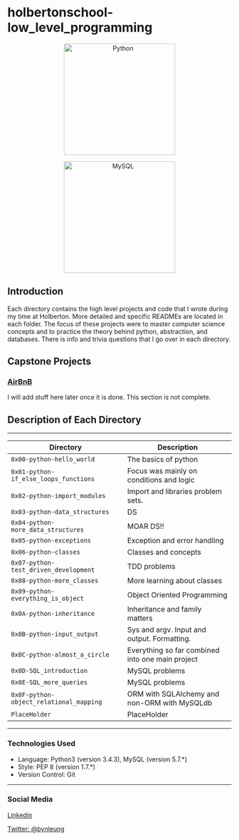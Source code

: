 # holbertonschool-low_level_programming

<p align="center">
  
  <img alt="Python" title="Python" src="https://upload.wikimedia.org/wikipedia/commons/thumb/f/f8/Python_logo_and_wordmark.svg/2000px-Python_logo_and_wordmark.svg.png" width="250">

</p>


<p align="center">
  
  <img alt="MySQL" title="MySQL" src="https://upload.wikimedia.org/wikipedia/en/thumb/6/62/MySQL.svg/1200px-MySQL.svg.png" width="250">

</p>

## Introduction


Each directory contains the high level projects and code that I wrote during my time at Holberton. More detailed and specific READMEs are located in each folder. The focus of these projects were to master computer science concepts and to practice the theory behind python, abstraction, and databases. There is info and trivia questions that I go over in each directory.

## Capstone Projects  

### <a href="https://github.com/byn3/printf">AirBnB</a>  

I will add stuff here later once it is done. This section is not complete.



## Description of Each Directory  
___  
|           Directory           | Description
|--------------------------------------------------|----------------------------------------------|
| `0x00-python-hello_world` | The basics of python |
| `0x01-python-if_else_loops_functions` | Focus was mainly on conditions and logic |
| `0x02-python-import_modules`| Import and libraries problem sets. |
| `0x03-python-data_structures` | DS |
| `0x04-python-more_data_structures` | MOAR DS!! |
| `0x05-python-exceptions` | Exception and error handling |
| `0x06-python-classes` | Classes and concepts |
| `0x07-python-test_driven_development` | TDD problems |
| `0x08-python-more_classes` | More learning about classes |
| `0x09-python-everything_is_object` | Object Oriented Programming |
| `0x0A-python-inheritance` | Inheritance and family matters |
| `0x0B-python-input_output` | Sys and argv. Input and output. Formatting. |
| `0x0C-python-almost_a_circle	` | Everything so far combined into one main project |
| `0x0D-SQL_introduction` | MySQL problems |
| `0x0E-SQL_more_queries` | MySQL problems |
| `0x0F-python-object_relational_mapping` | ORM with SQLAlchemy and non-ORM with MySQLdb  |
| `PlaceHolder` | PlaceHolder |

___  

### Technologies Used

* Language: Python3 (version 3.4.3), MySQL (version 5.7.*)
* Style: PEP 8 (version 1.7.*)
* Version Control: Git

---

### Social Media

[Linkedin](https://www.linkedin.com/in/bryanleung92/)

[Twitter: @bynleung](https://twitter.com/BynLeung)
